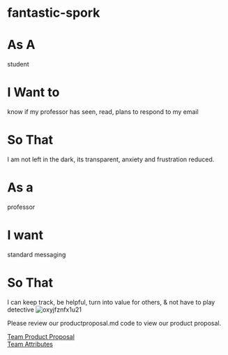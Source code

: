 # fantastic-spork
# As A 
student
# I Want to 
know if my professor has seen, read, plans to respond to my email
# So That
I am not left in the dark, its transparent, anxiety and frustration reduced.

# As a 
professor
# I want 
standard messaging
# So That 
I can keep track, be helpful, turn into value for others, & not have to play detective
![oxyjfznfx1u21](https://user-images.githubusercontent.com/89217492/134563543-45b610d8-6746-4667-bdb5-f2e32a3a9b4f.jpg)

Please review our productproposal.md code to view our product proposal.

[Team Product Proposal](https://github.com/sydkeet/fantastic-spork/wiki/Team-Product-Proposal)\
[Team Attributes](https://github.com/sydkeet/fantastic-spork/wiki/Team-Attributes)
